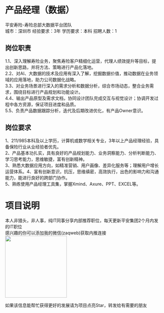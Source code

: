 # 产品经理（数据）
平安寿险-寿险总部大数据平台团队  
城市：深圳市 经验要求：3年 学历要求：本科  招聘人数：1

## 岗位职责
1.1、深入理解寿险业务，聚焦寿险客户精细化运营，代理人绩效提升等目标，提出创新思路，并将方法、策略进行产品化落地。   
2.2、对AI、大数据的技术及应用有深入了解，挖掘数据价值，推动数据在业务领域的应用落地，助力公司数据化战略。   
3.3、对业务场景进行深入的需求分析和数据分析，综合市场动态，整合业务需求，围绕目标进行产品规划和功能设计。   
4.4、输出产品原型及需求文档，协同设计团队完成交互与视觉设计；协调开发过程中各方资源，保证项目进度和品质。   
5.5、负责产品数据跟踪分析，迭代及后期改进优化，有产品Owner意识。

## 岗位要求
1、211/985本科及以上学历，计算机或数学相关专业，3年以上产品经理经验，具备保险行业从业经验者优先。   
2、产品基本功扎实，具有良好的产品规划能力、业务洞察能力、分析判断能力、学习思考能力，思维敏捷，富有创新精神。   
3、熟悉大数据应用方向，如精准营销、用户画像、差异化服务等；理解用户增长运营体系。4、富有创新意识，抗压，思维缜密，高效执行，出色的影响力和沟通能力，能进行良好的跨部门协作。   
5、熟练使用产品经理工具集，掌握Xmind、Axure、PPT、EXCEL等。

# 项目说明

本人非猎头，非人事，纯IT同事分享内部推荐职位，每天更新平安集团2个月内发的IT职位  
感兴趣的你可以添加我的微信(zaqweb)获取内推连接  
<img src="https://github.com/zaqweb/PA-IT-JOBS/blob/master/WechatICode.jpeg"  height="200" width="200">

如果该信息能帮忙获得更好的发展请为项目点亮Star，转发给有需要的朋友




